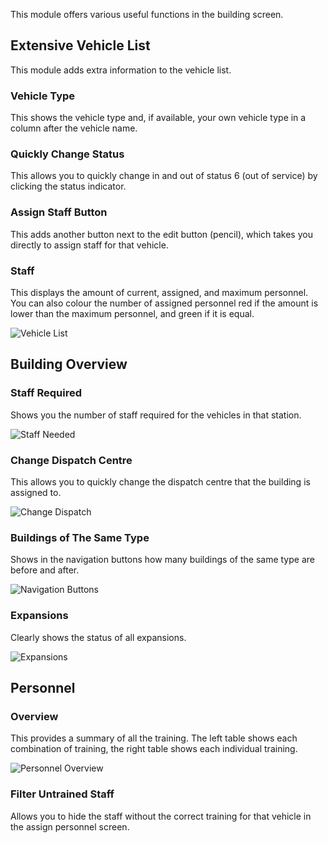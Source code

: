 This module offers various useful functions in the building screen.

## Extensive Vehicle List
This module adds extra information to the vehicle list.

### Vehicle Type
This shows the vehicle type and, if available, your own vehicle type in a column after the vehicle name.

### Quickly Change Status
This allows you to quickly change in and out of status 6 (out of service) by clicking the status indicator.

### Assign Staff Button
This adds another button next to the edit button (pencil), which takes you directly to assign staff for that vehicle.

### Staff
This displays the amount of current, assigned, and maximum personnel. You can also colour the number of assigned personnel red if the amount is lower than the maximum personnel, and green if it is equal.

![Vehicle List](vehicleList.png)

## Building Overview

### Staff Required
Shows you the number of staff required for the vehicles in that station.

![Staff Needed](personnelNeeded.png)

### Change Dispatch Centre
This allows you to quickly change the dispatch centre that the building is assigned to.

![Change Dispatch](dispatchCenter.png)

### Buildings of The Same Type
Shows in the navigation buttons how many buildings of the same type are before and after.

![Navigation Buttons](navigation.png)

### Expansions
Clearly shows the status of all expansions.

![Expansions](expansions.png)

## Personnel

### Overview
This provides a summary of all the training. The left table shows each combination of training, the right table shows each individual training.

![Personnel Overview](personnelOverview.png)

### Filter Untrained Staff
Allows you to hide the staff without the correct training for that vehicle in the assign personnel screen.
